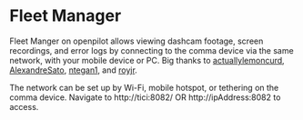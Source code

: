 # Fleet Manager

Fleet Manger on openpilot allows viewing dashcam footage, screen recordings, and error logs by connecting to the comma device via the same network, with your mobile device or PC. Big thanks to [actuallylemoncurd](https://github.com/actuallylemoncurd), [AlexandreSato](https://github.com/alexandreSato), [ntegan1](https://github.com/ntegan1), and [royjr](https://github.com/royjr).

The network can be set up by Wi-Fi, mobile hotspot, or tethering on the comma device. Navigate to http://tici:8082/ OR http://ipAddress:8082 to access.
